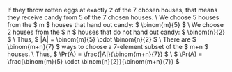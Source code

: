 If they throw rotten eggs at exactly 2 of the 7 chosen houses, that means they receive candy from 5 of the 7 chosen houses. \\
We choose 5 houses from the $ m $ houses that hand out candy: $ \binom{m}{5} $ \\
We choose 2 houses from the $ n $ houses that do not hand out candy: $ \binom{n}{2} $ \\
Thus, $ |A| = \binom{m}{5} \cdot \binom{n}{2} $ \\
There are $ \binom{m+n}{7} $ ways to choose a 7-element subset of the $ m+n $ houses. \\
Thus, $ \Pr(A) = \frac{|A|}{\binom{m+n}{7}} $ \\
$ \Pr(A) = \frac{\binom{m}{5} \cdot \binom{n}{2}}{\binom{m+n}{7}} $
